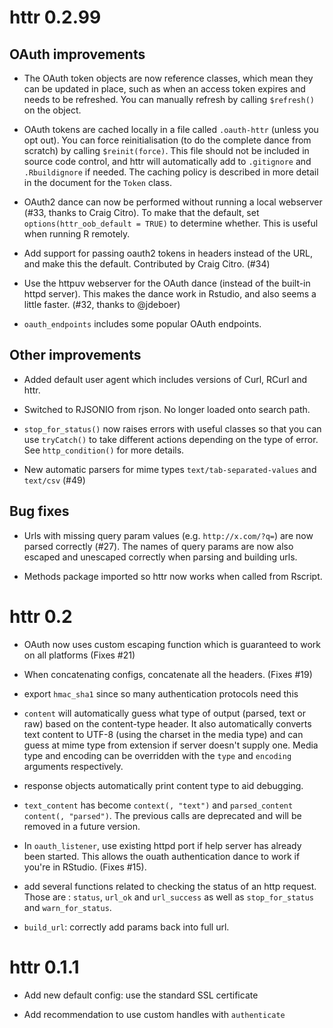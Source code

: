 # httr 0.2.99

## OAuth improvements

* The OAuth token objects are now reference classes, which mean they can be
  updated in place, such as when an access token expires and needs to be 
  refreshed. You can manually refresh by calling `$refresh()` on the object.

* OAuth tokens are cached locally in a file called `.oauth-httr` (unless
  you opt out). You can force reinitialisation (to do the complete dance from
  scratch) by calling `$reinit(force)`. This file should not be included in
  source code control, and httr will automatically add to `.gitignore`
  and `.Rbuildignore` if needed. The caching policy is described in more
  detail in the document for the `Token` class.

* OAuth2 dance can now be performed without running a local webserver (#33,
  thanks to Craig Citro). To make that the default, set 
  `options(httr_oob_default = TRUE)` to determine whether. This is useful 
  when running R remotely.
  
* Add support for passing oauth2 tokens in headers instead of the URL, and
  make this the default. Contributed by Craig Citro. (#34)

* Use the httpuv webserver for the OAuth dance (instead of the built-in 
  httpd server). This makes the dance work in Rstudio, and also seems a little
  faster. (#32, thanks to @jdeboer)

* `oauth_endpoints` includes some popular OAuth endpoints.

## Other improvements

* Added default user agent which includes versions of Curl, RCurl and httr.

* Switched to RJSONIO from rjson. No longer loaded onto search path.

* `stop_for_status()` now raises errors with useful classes so that you can
  use `tryCatch()` to take different actions depending on the type of error.
  See `http_condition()` for more details.

* New automatic parsers for mime types `text/tab-separated-values` and 
  `text/csv` (#49)

## Bug fixes

* Urls with missing query param values (e.g. `http://x.com/?q=`) are now
  parsed correctly (#27). The names of query params are now also escaped
  and unescaped correctly when parsing and building urls.

* Methods package imported so httr now works when called from Rscript.

# httr 0.2

* OAuth now uses custom escaping function which is guaranteed to work on all
  platforms (Fixes #21)

* When concatenating configs, concatenate all the headers. (Fixes #19)

* export `hmac_sha1` since so many authentication protocols need this

* `content` will automatically guess what type of output (parsed, text or raw)
  based on the content-type header. It also automatically converts text
  content to UTF-8 (using the charset in the media type) and can guess at mime
  type from extension if server doesn't supply one. Media type and encoding
  can be overridden with the `type` and `encoding` arguments respectively.

* response objects automatically print content type to aid debugging.

* `text_content` has become `context(, "text")` and `parsed_content`
  `content(, "parsed")`. The previous calls are deprecated and will be removed
  in a future version.

* In `oauth_listener`, use existing httpd port if help server has already been
  started. This allows the ouath authentication dance to work if you're in
  RStudio. (Fixes #15).

* add several functions related to checking the status of an http request.
  Those are : `status`, `url_ok` and `url_success` as well as
  `stop_for_status` and `warn_for_status`.

* `build_url`: correctly add params back into full url.

# httr 0.1.1

* Add new default config: use the standard SSL certificate

* Add recommendation to use custom handles with `authenticate`
